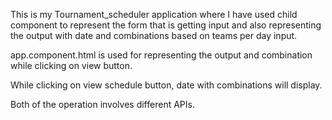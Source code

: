 This is my Tournament_scheduler application where I have used child component to represent the form that is getting input and also representing the output with date and combinations based on teams per day input.

app.component.html is used for representing the output and combination while clicking on view button.

While clicking on view schedule button, date with combinations will display.

Both of the operation involves different APIs.


